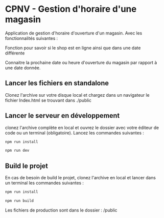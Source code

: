 # CPNV - Gestion d'horaire d'une magasin
Application de gestion d'horaire d'ouverture d'un magasin. Avec les fonctionnalités suivantes :   

 Fonction pour savoir si le shop est en ligne ainsi que dans une date différente  

 Connaitre la prochaine date ou heure d'ouverture du magasin par rapport à une date donnée.  



## Lancer les fichiers en standalone

Clonez l'archive sur votre disque local et chargez dans un navigateur le fichier Index.html se trouvant dans ./public


## Lancer le serveur en développement 

clonez l'archive complète en local et ouvrez le dossier avec votre éditeur de code ou un terminal (obligatoire).
Lancez les commandes suivantes : 

```bash
npm run install

npm run dev 

```


## Build le projet 
En cas de besoin de build le projet, clonez l'archive en local et lancer dans un terminal les commandes suivantes :
```bash
npm run install

npm run build
```

Les fichiers de production sont dans le dossier : /public
